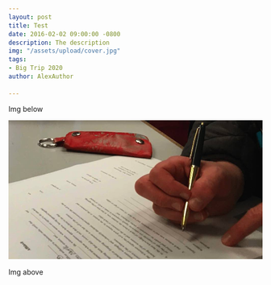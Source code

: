 ```yaml
---
layout: post
title: Test
date: 2016-02-02 09:00:00 -0800
description: The description
img: "/assets/upload/cover.jpg"
tags:
- Big Trip 2020
author: AlexAuthor

---
```

Img below

![](/assets/upload/test3.jpg)

Img above
